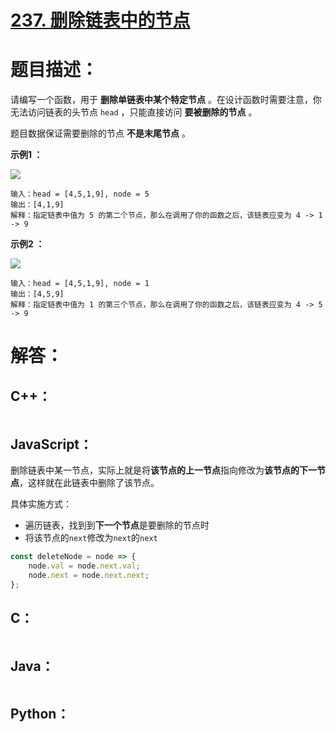 # [237. 删除链表中的节点](https://leetcode-cn.com/problems/delete-node-in-a-linked-list/)

# 题目描述：

请编写一个函数，用于 **删除单链表中某个特定节点** 。在设计函数时需要注意，你无法访问链表的头节点 `head` ，只能直接访问 **要被删除的节点** 。

题目数据保证需要删除的节点 **不是末尾节点** 。



**示例1 ：**

![](https://assets.leetcode.com/uploads/2020/09/01/node1.jpg)

```
输入：head = [4,5,1,9], node = 5
输出：[4,1,9]
解释：指定链表中值为 5 的第二个节点，那么在调用了你的函数之后，该链表应变为 4 -> 1 -> 9
```

**示例2 ：**

![](https://assets.leetcode.com/uploads/2020/09/01/node2.jpg)

```
输入：head = [4,5,1,9], node = 1
输出：[4,5,9]
解释：指定链表中值为 1 的第三个节点，那么在调用了你的函数之后，该链表应变为 4 -> 5 -> 9
```



# 解答：

## C++：

```cpp

```

## JavaScript：

删除链表中某一节点，实际上就是将**该节点的上一节点**指向修改为**该节点的下一节点**，这样就在此链表中删除了该节点。

具体实施方式：
- 遍历链表，找到到**下一个节点**是要删除的节点时
- 将该节点的`next`修改为`next`的`next`

```JavaScript
const deleteNode = node => {
    node.val = node.next.val;
    node.next = node.next.next;
};
```

## C：

```c

```

## Java：
```java

```

## Python：

```python

```
